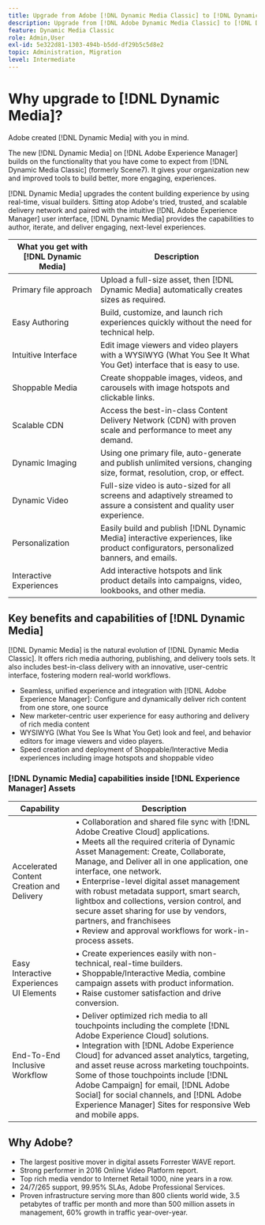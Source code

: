 ```yaml
---
title: Upgrade from Adobe [!DNL Dynamic Media Classic] to [!DNL Dynamic Media] on [!DNL Experience Manager] Assets
description: Upgrade from [!DNL Adobe Dynamic Media Classic] to [!DNL Dynamic Media] on [!DNL Adobe Experience Manager]. Learn about the key benefits and capabilities of [!DNL Dynamic Media]. Review the feature list comparison, upgrade FAQ, and readiness check list.
feature: Dynamic Media Classic
role: Admin,User
exl-id: 5e322d81-1303-494b-b5dd-df29b5c5d8e2
topic: Administration, Migration
level: Intermediate
---
```

# Why upgrade to [!DNL Dynamic Media]?

Adobe created [!DNL Dynamic Media] with you in mind. 

The new [!DNL Dynamic Media] on [!DNL Adobe Experience Manager] builds on the functionality that you have come to expect from [!DNL Dynamic Media Classic] (formerly Scene7). It gives your organization new and improved tools to build better, more engaging, experiences.

[!DNL Dynamic Media] upgrades the content building experience by using real-time, visual builders. Sitting atop Adobe's tried, trusted, and scalable delivery network and paired with the intuitive [!DNL Adobe Experience Manager] user interface, [!DNL Dynamic Media] provides the capabilities to author, iterate, and deliver engaging, next-level experiences.

| What you get with [!DNL Dynamic Media] | Description |
| --- | --- |
| Primary file approach | Upload a full-size asset, then [!DNL Dynamic Media] automatically creates sizes as required. |
| Easy Authoring | Build, customize, and launch rich experiences quickly without the need for technical help. |
| Intuitive Interface | Edit image viewers and video players with a WYSIWYG (What You See It What You Get) interface that is easy to use. |
| Shoppable Media | Create shoppable images, videos, and carousels with image hotspots and clickable links. |
| Scalable CDN | Access the best-in-class Content Delivery Network (CDN) with proven scale and performance to meet any demand. |
| Dynamic Imaging | Using one primary file, auto-generate and publish unlimited versions, changing size, format, resolution, crop, or effect. |
| Dynamic Video | Full-size video is auto-sized for all screens and adaptively streamed to assure a consistent and quality user experience. |
| Personalization | Easily build and publish [!DNL Dynamic Media] interactive experiences, like product configurators, personalized banners, and emails. |
| Interactive Experiences | Add interactive hotspots and link product details into campaigns, video, lookbooks, and other media. |

## Key benefits and capabilities of [!DNL Dynamic Media]

[!DNL Dynamic Media] is the natural evolution of [!DNL Dynamic Media Classic]. It offers rich media authoring, publishing, and delivery tools sets. It also includes best-in-class delivery with an innovative, user-centric interface, fostering modern real-world workflows.

* Seamless, unified experience and integration with [!DNL Adobe Experience Manager]: Configure and dynamically deliver rich content from one store, one source
* New marketer-centric user experience for easy authoring and delivery of rich media content
* WYSIWYG (What You See Is What You Get) look and feel, and behavior editors for image viewers and video players.
* Speed creation and deployment of Shoppable/Interactive Media experiences including image hotspots and shoppable video

### [!DNL Dynamic Media] capabilities inside [!DNL Experience Manager] Assets

| Capability | Description |
| --- | --- |
| Accelerated Content Creation and Delivery | &bull; Collaboration and shared file sync with [!DNL Adobe Creative Cloud] applications.<br>&bull; Meets all the required criteria of Dynamic Asset Management: Create, Collaborate, Manage, and Deliver all in one application, one interface, one network.<br>&bull; Enterprise-level digital asset management with robust metadata support, smart search, lightbox and collections, version control, and secure asset sharing for use by vendors, partners, and franchisees<br>&bull; Review and approval workflows for work-in-process assets. |
| Easy Interactive Experiences UI Elements | &bull; Create experiences easily with non-technical, real-time builders.<br>&bull; Shoppable/Interactive Media, combine campaign assets with product information.<br>&bull; Raise customer satisfaction and drive conversion. |
| End-To-End Inclusive Workflow | &bull; Deliver optimized rich media to all touchpoints including the complete [!DNL Adobe Experience Cloud] solutions.<br>&bull; Integration with [!DNL Adobe Experience Cloud] for advanced asset analytics, targeting, and asset reuse across marketing touchpoints. Some of those touchpoints include [!DNL Adobe Campaign] for email, [!DNL Adobe Social] for social channels, and [!DNL Adobe Experience Manager] Sites for responsive Web and mobile apps. |

## Why Adobe?
    
* The largest positive mover in digital assets Forrester WAVE report.
* Strong performer in 2016 Online Video Platform report.
* Top rich media vendor to Internet Retail 1000, nine years in a row.
* 24/7/265 support, 99.95% SLAs, Adobe Professional Services.
* Proven infrastructure serving more than 800 clients world wide, 3.5 petabytes of traffic per month and more than 500 million assets in management, 60% growth in traffic year-over-year.

